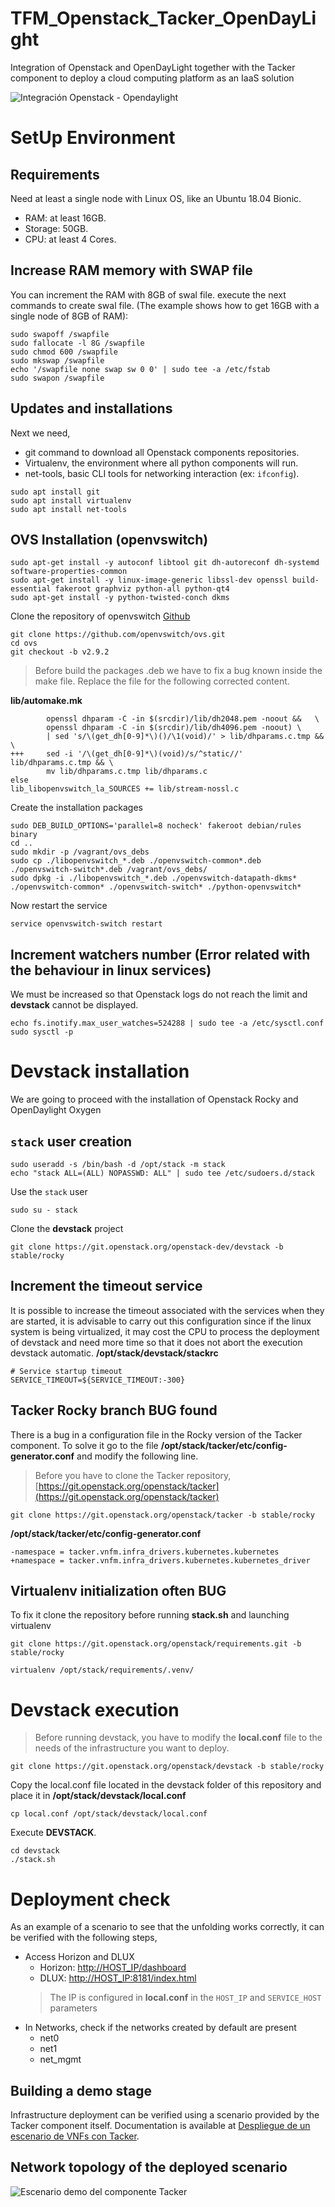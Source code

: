 # TFM_Openstack_Tacker_OpenDayLight
Integration of Openstack and OpenDayLight together with the Tacker component to deploy a cloud computing platform as an IaaS solution

![Integración Openstack - Opendaylight](https://raw.githubusercontent.com/vquilon/TFM_Openstack_Tacker_OpenDayLight/master/img/TFM.png)

# SetUp Environment
## Requirements
Need at least a single node with Linux OS, like an Ubuntu 18.04 Bionic.
* RAM: at least 16GB.
* Storage: 50GB.
* CPU: at least 4 Cores.
## Increase RAM memory with SWAP file
You can increment the RAM with 8GB of swal file. execute the next commands to create swal file. (The example shows how to get 16GB with a single node of 8GB of RAM):

```
sudo swapoff /swapfile
sudo fallocate -l 8G /swapfile
sudo chmod 600 /swapfile
sudo mkswap /swapfile
echo '/swapfile none swap sw 0 0' | sudo tee -a /etc/fstab
sudo swapon /swapfile
```

## Updates and installations
Next we need,
* git command to download all Openstack components repositories.
* Virtualenv, the environment where all python components will run.
* net-tools, basic CLI tools for networking interaction (ex: `ifconfig`).

```
sudo apt install git
sudo apt install virtualenv
sudo apt install net-tools
```

## OVS Installation (openvswitch)
```
sudo apt-get install -y autoconf libtool git dh-autoreconf dh-systemd software-properties-common 
sudo apt-get install -y linux-image-generic libssl-dev openssl build-essential fakeroot graphviz python-all python-qt4
sudo apt-get install -y python-twisted-conch dkms
```
Clone the repository of openvswitch [Github](https://github.com/openvswitch/ovs.git)
```
git clone https://github.com/openvswitch/ovs.git
cd ovs
git checkout -b v2.9.2
```
> Before build the packages .deb we have to fix a bug known inside the make file. Replace the file for the following corrected content.

**lib/automake.mk**
```
 		openssl dhparam -C -in $(srcdir)/lib/dh2048.pem -noout &&	\
 		openssl dhparam -C -in $(srcdir)/lib/dh4096.pem -noout)	\
 		| sed 's/\(get_dh[0-9]*\)()/\1(void)/' > lib/dhparams.c.tmp &&  \
+++ 	sed -i '/\(get_dh[0-9]*\)(void)/s/^static//' lib/dhparams.c.tmp && \
		mv lib/dhparams.c.tmp lib/dhparams.c
else
lib_libopenvswitch_la_SOURCES += lib/stream-nossl.c
```
Create the installation packages
```
sudo DEB_BUILD_OPTIONS='parallel=8 nocheck' fakeroot debian/rules binary
cd ..
sudo mkdir -p /vagrant/ovs_debs
sudo cp ./libopenvswitch_*.deb ./openvswitch-common*.deb ./openvswitch-switch*.deb /vagrant/ovs_debs/
sudo dpkg -i ./libopenvswitch_*.deb ./openvswitch-datapath-dkms* ./openvswitch-common* ./openvswitch-switch* ./python-openvswitch*
```
Now restart the service
```
service openvswitch-switch restart
```

## Increment watchers number (Error related with the behaviour in linux services)
We must be increased so that Openstack logs do not reach the limit and **devstack** cannot be displayed.
```
echo fs.inotify.max_user_watches=524288 | sudo tee -a /etc/sysctl.conf
sudo sysctl -p
```
# Devstack installation
We are going to proceed with the installation of Openstack Rocky and OpenDaylight Oxygen

## `stack` user creation
```
sudo useradd -s /bin/bash -d /opt/stack -m stack
echo "stack ALL=(ALL) NOPASSWD: ALL" | sudo tee /etc/sudoers.d/stack
```
Use the `stack` user
```
sudo su - stack
```
Clone the **devstack** project
```
git clone https://git.openstack.org/openstack-dev/devstack -b stable/rocky
```
## Increment the timeout service
It is possible to increase the timeout associated with the services when they are started, it is advisable to carry out this configuration since if the linux system is being virtualized, it may cost the CPU to process the deployment of devstack and need more time so that it does not abort the execution devstack automatic.
**/opt/stack/devstack/stackrc**
```
# Service startup timeout
SERVICE_TIMEOUT=${SERVICE_TIMEOUT:-300}
```
## Tacker Rocky branch BUG found
There is a bug in a configuration file in the Rocky version of the Tacker component. To solve it go to the file **/opt/stack/tacker/etc/config-generator.conf** and modify the following line.
> Before you have to clone the Tacker repository, [https://git.openstack.org/openstack/tacker](https://git.openstack.org/openstack/tacker)
```
git clone https://git.openstack.org/openstack/tacker -b stable/rocky
```
**/opt/stack/tacker/etc/config-generator.conf**
```
-namespace = tacker.vnfm.infra_drivers.kubernetes.kubernetes
+namespace = tacker.vnfm.infra_drivers.kubernetes.kubernetes_driver
```
## Virtualenv initialization often BUG
To fix it clone the repository before running **stack.sh** and launching virtualenv
```
git clone https://git.openstack.org/openstack/requirements.git -b stable/rocky
```
```
virtualenv /opt/stack/requirements/.venv/
```

# Devstack execution
> Before running devstack, you have to modify the **local.conf** file to the needs of the infrastructure you want to deploy.
```
git clone https://git.openstack.org/openstack/devstack -b stable/rocky
```
Copy the local.conf file located in the devstack folder of this repository and place it in **/opt/stack/devstack/local.conf**
```
cp local.conf /opt/stack/devstack/local.conf
```
Execute **DEVSTACK**.
```
cd devstack
./stack.sh
```
# Deployment check
As an example of a scenario to see that the unfolding works correctly, it can be verified with the following steps,
* Access Horizon and DLUX
	* Horizon: [http://HOST_IP/dashboard](http://HOST_IP/dashboard)
	* DLUX: [http://HOST_IP:8181/index.html](http://HOST_IP:8181/index.html)
	> The IP is configured in **local.conf** in the ``HOST_IP`` and ``SERVICE_HOST`` parameters
* In Networks, check if the networks created by default are present
	* net0
	* net1
	* net_mgmt
## Building a demo stage
Infrastructure deployment can be verified using a scenario provided by the Tacker component itself. Documentation is available at [Despliegue de un escenario de VNFs con Tacker](https://docs.openstack.org/tacker/latest/user/nsd_usage_guide.html).

## Network topology of the deployed scenario
![Escenario demo del componente Tacker](https://raw.githubusercontent.com/vquilon/TFM_Openstack_Tacker_OpenDayLight/master/img/topologia_red_escenario_demo.png)

